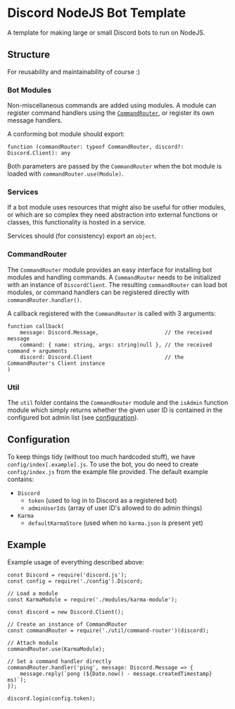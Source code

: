 Discord NodeJS Bot Template
===========================
A template for making large or small Discord bots to run on NodeJS.

## Structure

For reusability and maintainability of course :)

### Bot Modules

Non-miscellaneous commands are added using modules. A module can register command
handlers using the [`CommandRouter`](#commandrouter), or register its own message
handlers.

A conforming bot module should export:
```TS
function (commandRouter: typeof CommandRouter, discord?: Discord.Client): any
```
Both parameters are passed by the `CommandRouter` when the bot module is loaded
with `commandRouter.use(Module)`.

### Services

If a bot module uses resources that might also be useful for other modules, or
which are so complex they need abstraction into external functions or classes,
this functionality is hosted in a service.

Services should (for consistency) export an `object`.

### CommandRouter

The `CommandRouter` module provides an easy interface for installing bot modules
and handling commands. A `CommandRouter` needs to be initialized with an instance
of `DiscordClient`. The resulting `commandRouter` can load bot modules, or command
handlers can be registered directly with `commandRouter.handler()`.

A callback registered with the `CommandRouter` is called with 3 arguments:
```TS
function callback(
    message: Discord.Message,                     // the received message
    command: { name: string, args: string|null }, // the received command + arguments
    discord: Discord.Client                       // the CommandRouter's Client instance
)
```

### Util

The `util` folder contains the `CommandRouter` module and the `isAdmin` function
module which simply returns whether the given user ID is contained in the configured
bot admin list (see [configuration](#configuration)).

## Configuration

To keep things tidy (without too much hardcoded stuff), we have `config/index[.example].js`.
To use the bot, you do need to create `config/index.js` from the example file provided.
The default example contains:
* `Discord`
    * `token` (used to log in to Discord as a registered bot)
    * `adminUserIds` (array of user ID's allowed to do admin things)
* `Karma`
    * `defaultKarmaStore` (used when no `karma.json` is present yet)

## Example

Example usage of everything described above:
```TS
const Discord = require('discord.js');
const config = require('./config').Discord;

// Load a module
const KarmaModule = require('./modules/karma-module');

const discord = new Discord.Client();

// Create an instance of CommandRouter
const commandRouter = require('./util/command-router')(discord);

// Attach module
commandRouter.use(KarmaModule);

// Set a command handler directly
commandRouter.handler('ping', message: Discord.Message => {
    message.reply(`pong (${Date.now() - message.createdTimestamp} ms)`);
});

discord.login(config.token);
```
